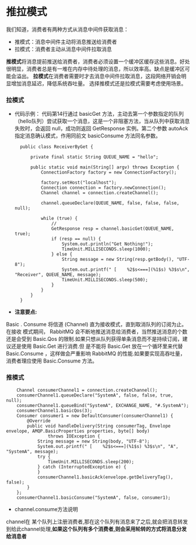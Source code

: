 # 推拉模式

我们知道，消费者有两种方式从消息中间件获取消息：

* 推模式：消息中间件主动将消息推送给消费者
* 拉模式：消费者主动从消息中间件拉取消息

**推模式**将消息提前推送给消费者，消费者必须设置一个缓冲区缓存这些消息。好处很明显，消费者总是有一堆在内存中待处理的消息，所以效率高。缺点是缓冲区可能会溢出。
**拉模式**在消费者需要时才去消息中间件拉取消息，这段网络开销会明显增加消息延迟，降低系统吞吐量。
选择推模式还是拉模式需要考虑使用场景。

### 拉模式
 
* 代码示例：
代码第14行通过 basicGet 方法，主动去第一个参数指定的队列（hello队列）尝试获取一个消息，这是一个非阻塞方法，当从队列中获取消息失败时，会返回 null，成功则返回 GetResponse 实例。第二个参数 autoAck 指定消息确认模式，作用同前文 basicConsume 方法同名参数。


		public class ReceiverByGet {
		
		    private final static String QUEUE_NAME = "hello";
		
		    public static void main(String[] argv) throws Exception {
		        ConnectionFactory factory = new ConnectionFactory();
		
		        factory.setHost("localhost");
		        Connection connection = factory.newConnection();
		        Channel channel = connection.createChannel();
		
		        channel.queueDeclare(QUEUE_NAME, false, false, false, null);
		
		        while (true) {
					//
		            GetResponse resp = channel.basicGet(QUEUE_NAME, true);
		            if (resp == null) {
		                System.out.println("Get Nothing!");
		                TimeUnit.MILLISECONDS.sleep(1000);
		            } else {
		                String message = new String(resp.getBody(), "UTF-8");
		                System.out.printf(" [    %2$s<===](%1$s) %3$s\n", "Receiver", QUEUE_NAME, message);
		                TimeUnit.MILLISECONDS.sleep(500);
		            }
		        }
		    }
		}
* **注意要点:**

Basic . Consume 将信道 (Channel) 直为接收模式，直到取消队列的订阅为止。在接收
模式期间， RabbitMQ 会不断地推送消息给消费者，当然推送消息的个数还是会受到 Basic.Qos
的限制.如果只想从队列获得单条消息而不是持续订阅，建议还是使用 Basic.Get 进行消费.但
是不能将 Basic.Get 放在一个循环里来代替 Basic.Consume ，这样做会严重影响 RabbitMQ
的性能.如果要实现高吞吐量，消费者理应使用 Basic.Consume 方法。

### 推模式

        Channel consumerChannel1 = connection.createChannel();
        consumerChannel1.queueDeclare("SystemA", false, false, true, null);
        consumerChannel1.queueBind("SystemA", EXCHANGE_NAME, "#.SystemA");
        consumerChannel1.basicQos(3);
        Consumer consumer1 = new DefaultConsumer(consumerChannel1) {
            @Override
            public void handleDelivery(String consumerTag, Envelope envelope, AMQP.BasicProperties properties, byte[] body)
                    throws IOException {
                String message = new String(body, "UTF-8");
                System.out.printf(" [    %2$s<===](%1$s) %3$s\n", "A", "SystemA", message);
                try {
                    TimeUnit.MILLISECONDS.sleep(200);
                } catch (InterruptedException e) {
                }
                consumerChannel1.basicAck(envelope.getDeliveryTag(), false);
            }
        };
        consumerChannel1.basicConsume("SystemA", false, consumer1);

* channel.consume方法说明

channel在 某个队列上注册消费者,那在这个队列有消息来了之后,就会把消息转发到给此channel处理,**如果这个队列有多个消费者,则会采用轮转的方式将消息分发给消息者**